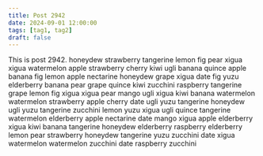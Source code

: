 ```yaml
---
title: Post 2942
date: 2024-09-01 12:00:00
tags: [tag1, tag2]
draft: false
---
```

This is post 2942.
honeydew
strawberry
tangerine
lemon
fig
pear
xigua
xigua
watermelon
apple
strawberry
cherry
kiwi
ugli
banana
quince
apple
banana
fig
lemon
apple
nectarine
honeydew
grape
xigua
date
fig
yuzu
elderberry
banana
pear
grape
quince
kiwi
zucchini
raspberry
tangerine
grape
lemon
fig
xigua
xigua
pear
mango
ugli
xigua
kiwi
banana
watermelon
watermelon
strawberry
apple
cherry
date
ugli
yuzu
tangerine
honeydew
ugli
yuzu
tangerine
zucchini
lemon
yuzu
xigua
ugli
quince
tangerine
watermelon
elderberry
apple
nectarine
date
mango
xigua
apple
elderberry
xigua
kiwi
banana
tangerine
honeydew
elderberry
raspberry
elderberry
lemon
pear
strawberry
honeydew
tangerine
yuzu
zucchini
date
xigua
watermelon
watermelon
zucchini
date
raspberry
zucchini
